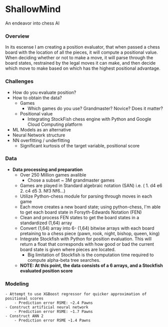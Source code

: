# ShallowMind
An endeavor into chess AI 

### Overview
In its escense I am creating a position evaluator, that when passed a chess board with the location of all the pieces, it will compute a positional value. When deciding whether or not to make a move, it will parse through the board states, restrained by the legal moves it can make, and then decide which move to make based on which has the highest positional advantage.

### Challenges
- How do you evaluate position? 
- How to obtain the data?
    - Games
        - Which games do you use? Grandmaster? Novice? Does it matter?
    - Positional value
        - Integrating StockFish chess engine with Python and Google Cloud Computing platform
- ML Models as an alternative
- Neural Network structure
- NN overfitting / underfitting
    - Significant kurtosis of the target variable, positional score 
### Data
- **Data processing and preparation**
    - Over 250 Million games avalible
        - Chose a subset ~ 3M grandmaster games
    - Games are played in Standard algebraic notation (SAN) i.e. ( 1. d4 e6 2. c4 d5 3. Nf3 Nf6...)
    - Utilize Python-chess module for parsing through moves in each game
    - Each move creates a new board state; using python-chess, I'm able to get each board state in Forsyth-Edwards Notation (FEN) 
    - Clean and process FEN states to get the board states in a standardized (1,64) array
    - Convert (1,64) array into 6- (1,64) bitwise arrays with each board pretaining to a chess piece (pawn, rook, night, bishop, queen, king)
    - Integrate Stockfish with Python for position evaluation. This will return a float that corresponds with how good or bad the current board state is given where pieces are located.
        - Big limitation of Stockfish is the computation time required to compute alpha-beta tree searches.
    - **NOTE: At this point, the data consists of a 6 arrays, and a Stockfish evaluated position score**
    
### Modeling
    - Attempt to use XGBoost regressor for quicker approximation of positional scores
        - Prediction error RSME: ~2.4 Pawns
    - Construct artificial neural network
        - Prediction error RSME: ~1.7 Pawns
    - Construct ANN 2 
        - Prediction error RSME ~1.4 Pawns
   
        
